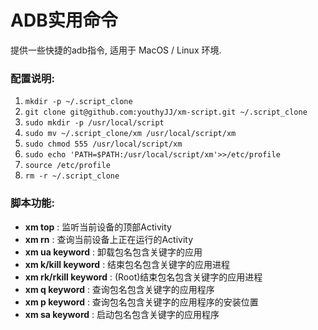 # ADB实用命令
提供一些快捷的adb指令, 适用于 MacOS / Linux 环境.

### 配置说明:
1. ``` mkdir -p ~/.script_clone ```
2. ``` git clone git@github.com:youthyJJ/xm-script.git ~/.script_clone ```
3. ``` sudo mkdir -p /usr/local/script ```
4. ``` sudo mv ~/.script_clone/xm /usr/local/script/xm ```
5. ``` sudo chmod 555 /usr/local/script/xm ```
6. ``` sudo echo 'PATH=$PATH:/usr/local/script/xm'>>/etc/profile ```
7. ``` source /etc/profile ```
8. ``` rm -r ~/.script_clone ```

### 脚本功能:
- __xm top__ : 监听当前设备的顶部Activity
- __xm rn__ : 查询当前设备上正在运行的Activity
- __xm ua keyword__ : 卸载包名包含关键字的应用
- __xm k/kill keyword__ : 结束包名包含关键字的应用进程
- __xm rk/rkill keyword__ : (Root)结束包名包含关键字的应用进程
- __xm q keyword__ : 查询包名包含关键字的应用程序
- __xm p keyword__ : 查询包名包含关键字的应用程序的安装位置
- __xm sa keyword__ : 启动包名包含关键字的应用程序